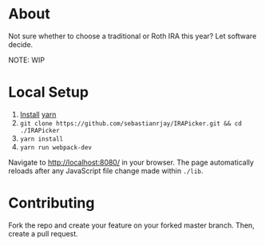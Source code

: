 # About

Not sure whether to choose a traditional or Roth IRA this year? Let software decide.

NOTE: WIP

# Local Setup

1. [Install](https://github.com/yarnpkg/yarn#installing-yarn) [yarn](https://github.com/yarnpkg/yarn)
2. `git clone https://github.com/sebastianrjay/IRAPicker.git && cd ./IRAPicker`
3. `yarn install`
4. `yarn run webpack-dev`

Navigate to [http://localhost:8080/]() in your browser. The page automatically 
reloads after any JavaScript file change made within `./lib`.

# Contributing

Fork the repo and create your feature on your forked master branch. Then, create 
a pull request.
